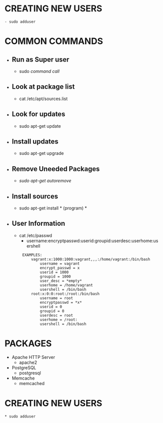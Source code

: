 # CREATING NEW USERS
	- sudo adduser
# COMMON COMMANDS
* ## Run as Super user
	- sudo *command call*
* ## Look at package list
	- cat /etc/apt/sources.list
* ## Look for updates
	- sudo apt-get update
* ## Install updates
	- sudo apt-get upgrade
* ## Remove Uneeded Packages
	- *sudo apt-get autoremove*
* ## Install sources
	- sudo apt-get install * (program) *
* ## User Information
	- cat /etc/passwd
		+ username:encryptpasswd:userid:groupid:userdesc:userhome:usershell
```		
		EXAMPLES:
			vagrant:x:1000:1000:vagrant,,,:/home/vagrant:/bin/bash			
				username = vagrant
				encrypt_passwd = x
				userid = 1000
				groupid = 1000
				user_desc = *empty*
				userhome = /home/vagrant
				usershell = /bin/bash
			root:x:0:0:root:/root:/bin/bash
				username = root
				encryptpasswd = *x*
				userid = 0
				groupid = 0
				userdesc = root
				userhome = /root:
				usershell = /bin/bash
```

# PACKAGES
* Apache HTTP Server
	- apache2
* PostgreSQL
	- postgresql
* Memcache
	- memcached

# CREATING NEW USERS
	* sudo adduser
